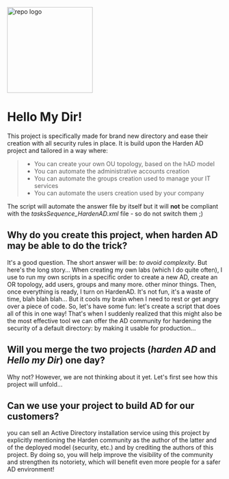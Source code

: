 <img src="https://github.com/LoicVeirman/Pimp-My-Directory/assets/85032445/0dc7aeeb-04b8-4c45-8d76-804ba9799c4f" alt="repo logo" width="200"/>

# Hello My Dir!

This project is specifically made for brand new directory and ease their creation with all security rules in place. It is build upon the Harden AD project and tailored in a way where:
> - You can create your own OU topology, based on the hAD model
> - You can automate the administrative accounts creation
> - You can automate the groups creation used to manage your IT services
> - You can automate the users creation used by your company 

The script will automate the answer file by itself but it will **not** be compliant with the *tasksSequence_HardenAD.xml* file - so do not switch them ;)

## Why do you create this project, when harden AD may be able to do the trick?
It's a good question. The short answer will be: *to avoid complexity*. But here's the long story...
When creating my own labs (which I do quite often), I use to run my own scripts in a specific order to create a new AD, create an OR topology, add users, groups and many more. other minor things. 
Then, once everything is ready, I turn on HardenAD. It's not fun, it's a waste of time, blah blah blah... But it cools my brain when I need to rest or get angry over a piece of code.
So, let's have some fun: let's create a script that does all of this in one way! 
That's when I suddenly realized that this might also be the most effective tool we can offer the AD community for hardening the security of a default directory: by making it usable for production...

## Will you merge the two projects (*harden AD* and *Hello my Dir*) one day?
Why not? However, we are not thinking about it yet. Let's first see how this project will unfold...

## Can we use your project to build AD for our customers?
you can sell an Active Directory installation service using this project by explicitly mentioning the Harden community as the author of the latter and of the deployed model (security, etc.) and by crediting the authors of this project. 
By doing so, you will help improve the visibility of the community and strengthen its notoriety, which will benefit even more people for a safer AD environment!
